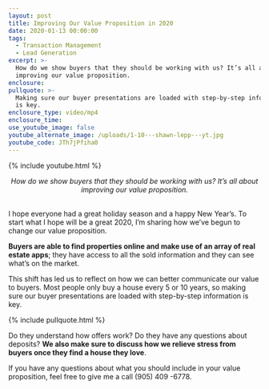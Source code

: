 ```yaml
---
layout: post
title: Improving Our Value Proposition in 2020
date: 2020-01-13 00:00:00
tags:
  - Transaction Management
  - Lead Generation
excerpt: >-
  How do we show buyers that they should be working with us? It’s all about
  improving our value proposition.
enclosure:
pullquote: >-
  Making sure our buyer presentations are loaded with step-by-step information
  is key.
enclosure_type: video/mp4
enclosure_time:
use_youtube_image: false
youtube_alternate_image: /uploads/1-10---shawn-lepp---yt.jpg
youtube_code: JTh7jPfiha0
---
```


{% include youtube.html %}

<center><em>How do we show buyers that they should be working with us? It’s all about improving our value proposition.</em></center>

<br>I hope everyone had a great holiday season and a happy New Year’s. To start what I hope will be a great 2020, I’m sharing how we’ve begun to change our value proposition.

**Buyers are able to find properties online and make use of an array of real estate apps**; they have access to all the sold information and they can see what’s on the market.

This shift has led us to reflect on how we can better communicate our value to buyers. Most people only buy a house every 5 or 10 years, so making sure our buyer presentations are loaded with step-by-step information is key.

{% include pullquote.html %}

Do they understand how offers work? Do they have any questions about deposits? **We also make sure to discuss how we relieve stress from buyers once they find a house they love**.

If you have any questions about what you should include in your value proposition, feel free to give me a call (905) 409 -6778.